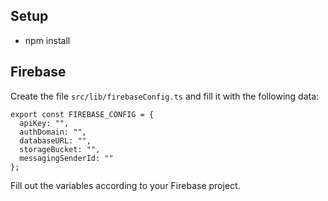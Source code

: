 ## Setup

* npm install
 
## Firebase
Create the file `src/lib/firebaseConfig.ts` and fill it with the following data:
```
export const FIREBASE_CONFIG = {
  apiKey: "",
  authDomain: "",
  databaseURL: "",
  storageBucket: "",
  messagingSenderId: ""
};
```
Fill out the variables according to your Firebase project.
